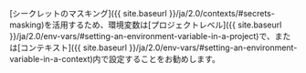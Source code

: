 [シークレットのマスキング]({{ site.baseurl }}/ja/2.0/contexts/#secrets-masking)を活用するため、環境変数は[プロジェクトレベル]({{ site.baseurl }}/ja/2.0/env-vars/#setting-an-environment-variable-in-a-project)で、または[コンテキスト]({{ site.baseurl }}/ja/2.0/env-vars/#setting-an-environment-variable-in-a-context)内で設定することをお勧めします。
